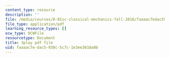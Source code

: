 ```yaml
---
content_type: resource
description: ''
file: /media/courses/8-01sc-classical-mechanics-fall-2016/faaaac7edac5938c5c7c1e3ee3616a0b_ol1COj0LACs.pdf
file_type: application/pdf
learning_resource_types: []
ocw_type: OCWFile
resourcetype: Document
title: 3play pdf file
uid: faaaac7e-dac5-938c-5c7c-1e3ee3616a0b
---
```

